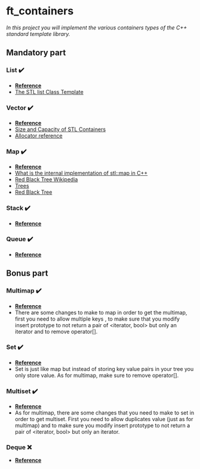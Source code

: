 # ft_containers

_In this project you will implement the various containers types of the C++ standard
template library._

## Mandatory part

### List :heavy_check_mark:

- **[Reference](http://www.cplusplus.com/reference/list/list/)**
- [The STL list<T> Class Template](https://cs.calvin.edu/activities/books/c++/intro/3e/WebItems/Ch14-Web/STL-List-14.4.pdf)

### Vector :heavy_check_mark:

- **[Reference](http://www.cplusplus.com/reference/vector/vector/)**
- [Size and Capacity of STL Containers](https://www.fluentcpp.com/2017/10/13/size-capacity-stl-containers/)
- [Allocator reference](http://www.cplusplus.com/reference/memory/allocator/)

### Map :heavy_check_mark:

- **[Reference](http://www.cplusplus.com/reference/map/map/)**
- [What is the internal implementation of stl::map in C++](https://stackoverflow.com/questions/17812522/internal-implementation-of-stlmap-in-c)
- [Red Black Tree Wikipedia](https://en.wikipedia.org/wiki/Red%E2%80%93black_tree)
- [Trees](https://www.programiz.com/dsa/trees)
- [Red Black Tree](https://www.programiz.com/dsa/red-black-tree)

### Stack :heavy_check_mark:

- **[Reference](http://www.cplusplus.com/reference/stack/stack/)**

### Queue :heavy_check_mark:

- **[Reference](http://www.cplusplus.com/reference/queue/queue/)**

## Bonus part

### Multimap :heavy_check_mark:

- **[Reference](http://www.cplusplus.com/reference/map/multimap/)**
- There are some changes to make to map in order to get the multimap, first you need to allow multiple keys , to make sure that you modify insert prototype to not return a pair of <iterator, bool> but only an iterator and to remove operator[].

### Set :heavy_check_mark:

- **[Reference](http://www.cplusplus.com/reference/set/set/)**
- Set is just like map but instead of storing key value pairs in your tree you only store value. As for multimap, make sure to remove operator[].

### Multiset :heavy_check_mark:

- **[Reference](http://www.cplusplus.com/reference/set/multiset/)**
- As for multimap, there are some changes that you need to make to set in order to get multiset. First you need to allow duplicates value (just as for multimap) and to make sure you modify insert prototype to not return a pair of <iterator, bool> but only an iterator.

### Deque :x:

- **[Reference](http://www.cplusplus.com/reference/deque/deque/)**
